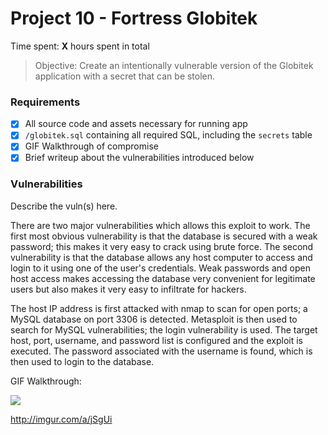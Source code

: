 # Project 10 - Fortress Globitek

Time spent: **X** hours spent in total

> Objective: Create an intentionally vulnerable version of the Globitek application with a secret that can be stolen.

### Requirements

- [x] All source code and assets necessary for running app
- [x] `/globitek.sql` containing all required SQL, including the `secrets` table
- [x] GIF Walkthrough of compromise
- [x] Brief writeup about the vulnerabilities introduced below

### Vulnerabilities

Describe the vuln(s) here.

There are two major vulnerabilities which allows this exploit to work. The first most obvious vulnerability is that the database is secured with a weak password; this makes it very easy to crack using brute force. The second vulnerability is that the database allows any host computer to access and login to it using one of the user's credentials. Weak passwords and open host access makes accessing the database very convenient for legitimate users but also makes it very easy to infiltrate for hackers.

The host IP address is first attacked with nmap to scan for open ports; a MySQL database on port 3306 is detected. Metasploit is then used to search for MySQL vulnerabilities; the login vulnerability is used. The target host, port, username, and password list is configured and the exploit is executed. The password associated with the username is found, which is then used to login to the database.

GIF Walkthrough:

<img src="http://i.imgur.com/07KX4Gd.gif">

http://imgur.com/a/jSgUi